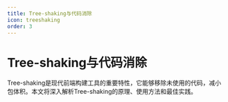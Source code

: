 ```yaml
---
title: Tree-shaking与代码消除
icon: treeshaking
order: 3
---
```


# Tree-shaking与代码消除

Tree-shaking是现代前端构建工具的重要特性，它能够移除未使用的代码，减小包体积。本文将深入解析Tree-shaking的原理、使用方法和最佳实践。
